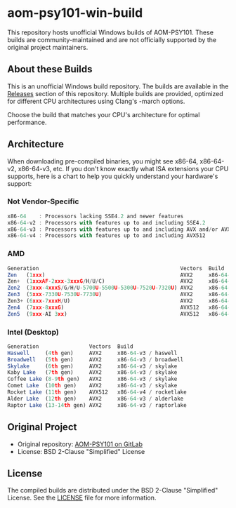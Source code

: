 # aom-psy101-win-build

This repository hosts unofficial Windows builds of AOM-PSY101. These builds are community-maintained and are not officially supported by the original project maintainers.

## About these Builds
This is an unofficial Windows build repository. The builds are available in the [Releases](https://github.com/Uranite/aom-psy101-win-build/releases) section of this repository. Multiple builds are provided, optimized for different CPU architectures using Clang's -march options.

Choose the build that matches your CPU's architecture for optimal performance.

## Architecture

When downloading pre-compiled binaries, you might see x86-64, x86-64-v2, x86-64-v3, etc. If you don't know exactly what ISA extensions your CPU supports, here is a chart to help you quickly understand your hardware's support:
### Not Vendor-Specific
```js
x86-64    : Processors lacking SSE4.2 and newer features
x86-64-v2 : Processors with features up to and including SSE4.2
x86-64-v3 : Processors with features up to and including AVX and/or AVX2
x86-64-v4 : Processors with features up to and including AVX512
```
### AMD
```js
Generation                                             Vectors  Build
Zen   (1xxx)                                           AVX2     x86-64-v3 / znver1
Zen+  (1xxxAF-2xxx-3xxxG/H/U/C)                        AVX2     x86-64-v3 / znver1
Zen2  (3xxx-4xxxS/G/H/U-5700U-5500U-5300U-7520U-7320U) AVX2     x86-64-v3 / znver2
Zen3  (5xxx-7330U-7530U-7730U)                         AVX2     x86-64-v3 / znver3
Zen3+ (6xxx-7xxxH/U)                                   AVX2     x86-64-v3 / znver3
Zen4  (7xxx-8xxxG)                                     AVX512   x86-64-v4 / znver4
Zen5  (9xxx-AI 3xx)                                    AVX512   x86-64-v4 / znver5
```
### Intel (Desktop)
```js
Generation                Vectors  Build
Haswell     (4th gen)     AVX2     x86-64-v3 / haswell
Broadwell   (5th gen)     AVX2     x86-64-v3 / broadwell
Skylake     (6th gen)     AVX2     x86-64-v3 / skylake
Kaby Lake   (7th gen)     AVX2     x86-64-v3 / skylake
Coffee Lake (8-9th gen)   AVX2     x86-64-v3 / skylake
Comet Lake  (10th gen)    AVX2     x86-64-v3 / skylake
Rocket Lake (11th gen)    AVX512   x86-64-v4 / rocketlake
Alder Lake  (12th gen)    AVX2     x86-64-v3 / alderlake
Raptor Lake (13-14th gen) AVX2     x86-64-v3 / raptorlake
```

## Original Project
- Original repository: [AOM-PSY101 on GitLab](https://gitlab.com/damian101/aom-psy101)
- License: BSD 2-Clause "Simplified" License

## License
The compiled builds are distributed under the BSD 2-Clause "Simplified" License. See the [LICENSE](https://github.com/Uranite/aom-psy101-win-build/blob/master/LICENSE) file for more information.
